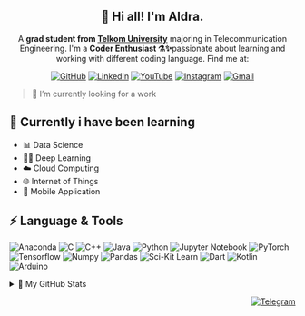 <h2 align="center">👋 Hi all! I'm Aldra.</h2>

<p align="center"> A <b>grad student from 
<a href="https://telkomuniversity.ac.id/en/" target="_blank">Telkom University</a></b> majoring in Telecommunication Engineering. I'm a <b>Coder Enthusiast ⚗️✨</b>passionate about learning and working with different coding language. Find me at:</p>


<p align="center">
    <a href="https://github.com/Abangale" target="_blank"><img alt="GitHub" src="https://img.shields.io/badge/-GitHub-181717?style=flat-square&logo=GitHub&logoColor=white"></a>
    <a href="https://www.linkedin.com/in/aldrakaziz" target="_blank"><img alt="LinkedIn" src="https://img.shields.io/badge/-Linkedin-blue?style=flat-square&logo=Linkedin&logoColor=white"></a>
    <a href="https://www.linkedin.com/in/aldrakaziz" target="_blank"><img alt="YouTube" src="https://img.shields.io/badge/-YouTube-C6002B?style=flat-square&logo=YouTube&logoColor=white"></a>
    <a href="https://www.instagram.com/abangale/" target="_blank"><img alt="Instagram" src="https://img.shields.io/badge/-Instagram-E4405F?style=flat-square&logo=Instagram&logoColor=white"></a>
    <a href="mailto:aldra.kasyfil@gmail.com" target="_blank"><img alt="Gmail" src="https://img.shields.io/badge/-Gmail-EA4335?style=flat-square&logo=Gmail&logoColor=white"></a>
</p>

> 🔭 I’m currently looking for a work

## 🌱 Currently i have been learning
- 📊 Data Science
- 👨‍💻 Deep Learning
- ☁️ Cloud Computing
- 🌐 Internet of Things
- 📱 Mobile Application

## ⚡ Language & Tools
![Anaconda](https://img.shields.io/badge/anaconda-44A833.svg?style=flat&logo=anaconda&logoColor=white)
![C](https://img.shields.io/badge/c-A8B9CC?style=flat&logo=c&logoColor=white)
![C++](https://img.shields.io/badge/c++-00599C?style=flat-square&logo=cplusplus&logoColor=white)
![Java](https://img.shields.io/badge/java-FFA500?style=flat)
![Python](https://img.shields.io/badge/python-white.svg?style=flat&logo=python&logoColor=3776AB)
![Jupyter Notebook](https://img.shields.io/badge/jupyter_notebook-F37626.svg?style=flat&logo=jupyter&logoColor=white)
![PyTorch](https://img.shields.io/badge/pytorch-EE4C2C.svg?style=flat&logo=pytorch&logoColor=white)
![Tensorflow](https://img.shields.io/badge/tensorflow-FF6F00.svg?style=flat&logo=tensorflow&logoColor=white)
![Numpy](https://img.shields.io/badge/numpy-013243?style=flat&logo=numpy&logoColor=white)
![Pandas](https://img.shields.io/badge/pandas-150458.svg?style=flat&logo=pandas&logoColor=white)
![Sci-Kit Learn](https://img.shields.io/badge/scikit_learn-F7931E.svg?style=flat&logo=scikitlearn&logoColor=white)
![Dart](https://img.shields.io/badge/dart-%230175C2.svg?style=flat&logo=dart&logoColor=white)
![Kotlin](https://img.shields.io/badge/kotlin-7F52FF.svg?style=flat&logo=kotlin&logoColor=white)
![Arduino](https://img.shields.io/badge/arduino-00878F.svg?style=flat&logo=arduino&logoColor=white)

<details>
<summary>📖 My GitHub Stats</summary>

![Abangale GitHub stats](https://github-readme-stats.vercel.app/api?username=Abangale&show_icons=true&theme=catppuccin_latte&text_bold=true)
![Top Langs](https://github-readme-stats.vercel.app/api/top-langs/?username=Abangale&layout=compact&theme=catppuccin_latte)

</details>

<p align="right">
    <a href="https://t.me/abangal3"
    target="_blank"><img alt="Telegram" src="https://img.shields.io/badge/My%20Contact-%40abangal3-white?style=flat&logo=telegram&color=%2326A5E4"></a>
</p>

